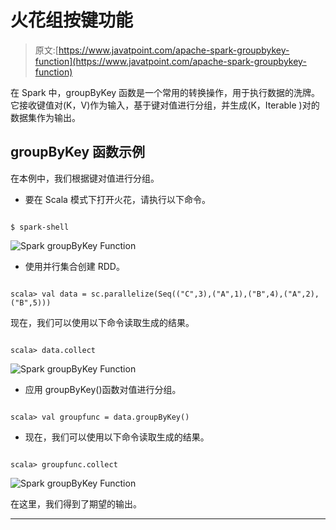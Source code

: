 # 火花组按键功能

> 原文:[https://www.javatpoint.com/apache-spark-groupbykey-function](https://www.javatpoint.com/apache-spark-groupbykey-function)

在 Spark 中，groupByKey 函数是一个常用的转换操作，用于执行数据的洗牌。它接收键值对(K，V)作为输入，基于键对值进行分组，并生成(K，Iterable <v>)对的数据集作为输出。</v>

## groupByKey 函数示例

在本例中，我们根据键对值进行分组。

*   要在 Scala 模式下打开火花，请执行以下命令。

```

$ spark-shell

```

![Spark groupByKey Function](../Images/df5c9fb28d8c2f7a6d3a5a4ec2d50879.png)

*   使用并行集合创建 RDD。

```

scala> val data = sc.parallelize(Seq(("C",3),("A",1),("B",4),("A",2),("B",5)))

```

现在，我们可以使用以下命令读取生成的结果。

```

scala> data.collect

```

![Spark groupByKey Function](../Images/5a722fd1aba94ab3d12444d6b987e936.png)

*   应用 groupByKey()函数对值进行分组。

```

scala> val groupfunc = data.groupByKey()

```

*   现在，我们可以使用以下命令读取生成的结果。

```

scala> groupfunc.collect

```

![Spark groupByKey Function](../Images/a43eac0c2f0eabb0c6e0e84f82db0d2c.png)

在这里，我们得到了期望的输出。

* * *